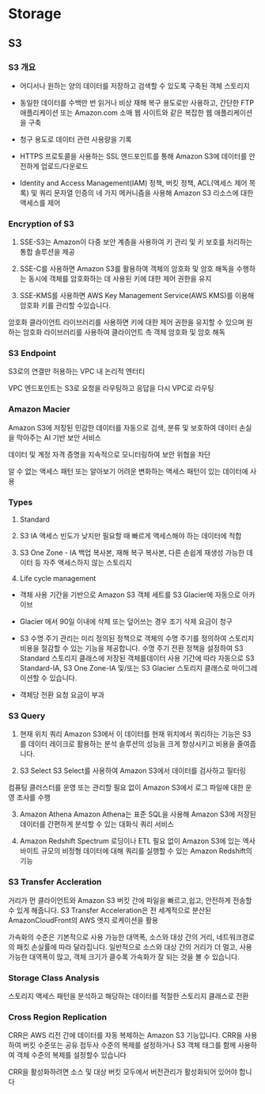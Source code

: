 # Storage

## S3
### S3 개요
* 어디서나 원하는 양의 데이터를 저장하고 검색할 수 있도록 구축된 객체 스토리지

* 동일한 데이터를 수백만 번 읽거나 비상 재해 복구 용도로만 사용하고, 간단한 FTP 애플리케이션 또는 Amazon.com 소매 웹 사이트와 같은 복잡한 웹 애플리케이션을 구축

* 청구 용도로 데이터 관련 사용량을 기록

* HTTPS 프로토콜을 사용하는 SSL 엔드포인트를 통해 Amazon S3에 데이터를 안전하게 업로드/다운로드

* Identity and Access Management(IAM) 정책, 버킷 정책, ACL(액세스 제어 목록) 및 쿼리 문자열 인증의 네 가지 메커니즘을 사용해 Amazon S3 리소스에 대한 액세스를 제어


### Encryption of S3
1. SSE-S3는 Amazon이 다중 보안 계층을 사용하여 키 관리 및 키 보호를 처리하는 통합 솔루션을 제공

2. SSE-C를 사용하면 Amazon S3를 활용하여 객체의 암호화 및 암호 해독을 수행하는 동시에 객체를 암호화하는 데 사용된 키에 대한 제어 권한을 유지

3. SSE-KMS를 사용하면 AWS Key Management Service(AWS KMS)를 이용해 암호화 키를 관리할 수있습니다.

암호화 클라이언트 라이브러리를 사용하면 키에 대한 제어 권한을 유지할 수 있으며 원하는 암호화 라이브러리를 사용하여 클라이언트 측 객체 암호화 및 암호 해독


### S3 Endpoint
S3로의 연결만 허용하는 VPC 내 논리적 엔터티

VPC 엔드포인트는 S3로 요청을 라우팅하고 응답을 다시 VPC로 라우팅


### Amazon Macier
Amazon S3에 저장된 민감한 데이터를 자동으로 검색, 분류 및 보호하여 데이터 손실을 막아주는 AI 기반 보안 서비스

데이터 및 계정 자격 증명을 지속적으로 모니터링하여 보안 위협을 차단

알 수 없는 액세스 패턴 또는 알아보기 어려운 변화하는 액세스 패턴이 있는 데이터에 사용

### Types
1. Standard

2. S3 IA
액세스 빈도가 낮지만 필요할 때 빠르게 액세스해야 하는 데이터에 적합

3. S3 One Zone - IA
백업 복사본, 재해 복구 복사본, 다른 손쉽게 재생성 가능한 데이터 등 자주 액세스하지 않는 스토리지

4. Life cycle management
* 객체 사용 기간을 기반으로 Amazon S3 객체 세트를 S3 Glacier에 자동으로 아카이브

* Glacier 에서 90일 이내에 삭제 또는 덮어쓰는 경우 조기 삭제 요금이 청구

* S3 수명 주기 관리는 미리 정의된 정책으로 객체의 수명 주기를 정의하여 스토리지 비용을 절감할 수 있는 기능을 제공합니다. 수명 주기 전환 정책을 설정하여 S3 Standard 스토리지 클래스에 저장된 객체를데이터 사용 기간에 따라 자동으로 S3 Standard-IA, S3 One Zone-IA 및/또는 S3 Glacier 스토리지 클래스로 마이그레이션할 수 있습니다.

* 객체당 전환 요청 요금이 부과



### S3 Query
1. 현재 위치 쿼리
Amazon S3에서 이 데이터를 현재 위치에서 쿼리하는 기능은 S3를 데이터 레이크로 활용하는 분석 솔루션의 성능을 크게 향상시키고 비용을 줄여줍니다.

2. S3 Select
S3 Select를 사용하여 Amazon S3에서 데이터를 검사하고 필터링

컴퓨팅 클러스터를 운영 또는 관리할 필요 없이 Amazon S3에서 로그 파일에 대한 운영 조사를 수행

3. Amazon Athena
Amazon Athena는 표준 SQL을 사용해 Amazon S3에 저장된 데이터를 간편하게 분석할 수 있는 대화식 쿼리 서비스

4. Amazon Redshift Spectrum
로딩이나 ETL 필요 없이 Amazon S3에 있는 엑사바이트 규모의 비정형 데이터에 대해 쿼리를 실행할 수 있는 Amazon Redshift의 기능


### S3 Transfer Accleration
거리가 먼 클라이언트와 Amazon S3 버킷 간에 파일을 빠르고,쉽고, 안전하게 전송할 수 있게 해줍니다. S3 Transfer Acceleration은 전 세계적으로 분산된 AmazonCloudFront의 AWS 엣지 로케이션을 활용


가속화의 수준은 기본적으로 사용 가능한 대역폭, 소스와 대상 간의 거리, 네트워크경로의 패킷 손실률에 따라 달라집니다. 일반적으로 소스와 대상 간의 거리가 더 멀고, 사용 가능한 대역폭이 많고, 객체 크기가 클수록 가속화가 잘 되는 것을 볼 수 있습니다.

### Storage Class Analysis
스토리지 액세스 패턴을 분석하고 해당하는 데이터를 적절한 스토리지 클래스로 전환

### Cross Region Replication
CRR은 AWS 리전 간에 데이터를 자동 복제하는 Amazon S3 기능입니다. CRR을 사용하여 버킷 수준또는 공유 접두사 수준의 복제를 설정하거나 S3 객체 태그를 함께 사용하여 객체 수준의 복제를 설정할수 있습니다

CRR을 활성화하려면 소스 및 대상 버킷 모두에서 버전관리가 활성화되어 있어야 합니다



